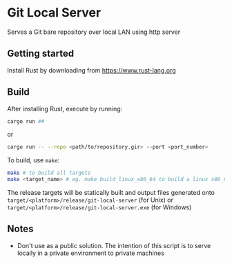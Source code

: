 # Git Local Server

Serves a Git bare repository over local LAN using http server

## Getting started

Install Rust by downloading from https://www.rust-lang.org

## Build

After installing Rust, execute by running:

```sh
cargo run ##
```

or

```sh
cargo run -- --repo <path/to/repository.gir> --port <port_number>
```

To build, use `make`:

```sh
make # to build all targets
make <target_name> # eg. make build_linux_x86_64 to build a linux x86_64 target
```

The release targets will be statically built and output files generated onto
`target/<platform>/release/git-local-server` (for Unix) or
`target/<platform>/release/git-local-server.exe` (for Windows)

## Notes

- Don't use as a public solution. The intention of this script is to serve
  locally in a private environment to private machines
